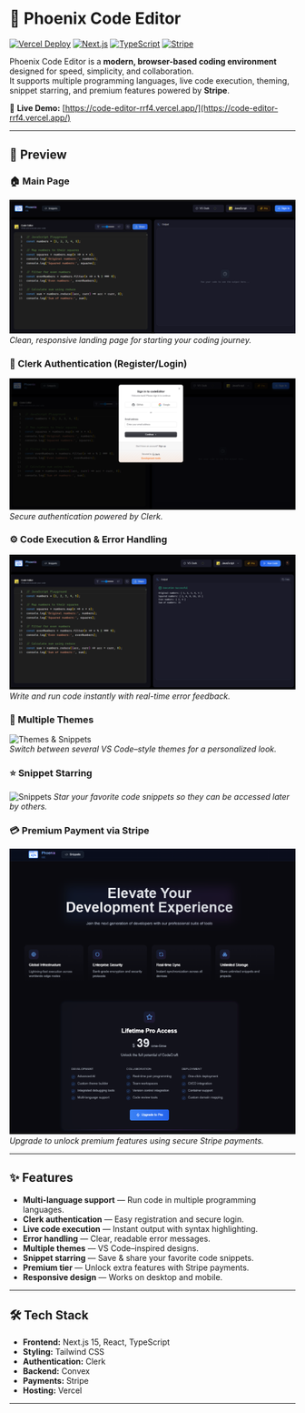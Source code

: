 # 🌟 Phoenix Code Editor

[![Vercel Deploy](https://img.shields.io/badge/Deployed%20on-Vercel-000000?logo=vercel)](https://code-editor-rrf4.vercel.app/)
[![Next.js](https://img.shields.io/badge/Next.js-15-black?logo=next.js)](https://nextjs.org/)
[![TypeScript](https://img.shields.io/badge/TypeScript-blue?logo=typescript)](https://www.typescriptlang.org/)
[![Stripe](https://img.shields.io/badge/Payments-Stripe-626CD9?logo=stripe)](https://stripe.com/)

Phoenix Code Editor is a **modern, browser-based coding environment** designed for speed, simplicity, and collaboration.  
It supports multiple programming languages, live code execution, theming, snippet starring, and premium features powered by **Stripe**.

🚀 **Live Demo:** [https://code-editor-rrf4.vercel.app/](https://code-editor-rrf4.vercel.app/)

---

## 📸 Preview

### 🏠 Main Page
![Main Page](Screenshot%202025-08-10%20223301.png)  
*Clean, responsive landing page for starting your coding journey.*

### 🔑 Clerk Authentication (Register/Login)
![Auth Page](Screenshot%202025-08-10%20223336.png)  
*Secure authentication powered by Clerk.*

### ⚙️ Code Execution & Error Handling
![Execution Page](Screenshot%202025-08-10%20223427.png)  
*Write and run code instantly with real-time error feedback.*

### 🎨 Multiple Themes
![Themes & Snippets](Screenshot%202025-08-10%223458.png)  
*Switch between several VS Code–style themes for a personalized look.*

### ⭐ Snippet Starring
![Snippets](Screenshot%202025-08-10%223537.png)
*Star your favorite code snippets so they can be accessed later by others.*

### 💳 Premium Payment via Stripe
![Payment](image.png)
*Upgrade to unlock premium features using secure Stripe payments.*

---

## ✨ Features

- **Multi-language support** — Run code in multiple programming languages.
- **Clerk authentication** — Easy registration and secure login.
- **Live code execution** — Instant output with syntax highlighting.
- **Error handling** — Clear, readable error messages.
- **Multiple themes** — VS Code–inspired designs.
- **Snippet starring** — Save & share your favorite code snippets.
- **Premium tier** — Unlock extra features with Stripe payments.
- **Responsive design** — Works on desktop and mobile.

---

## 🛠 Tech Stack

- **Frontend:** Next.js 15, React, TypeScript
- **Styling:** Tailwind CSS
- **Authentication:** Clerk
- **Backend:** Convex
- **Payments:** Stripe
- **Hosting:** Vercel

---

